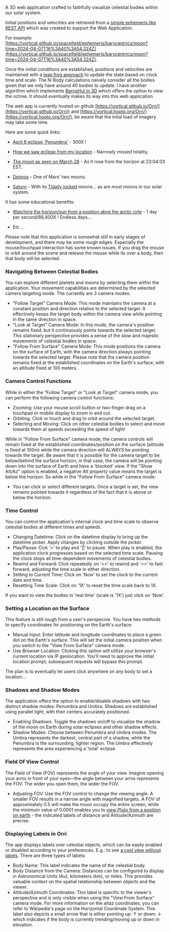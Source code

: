 
A 3D web application crafted to faithfully visualize celestial bodies within our solar system. 

Initial positions and velocities are retrieved from a [simple ephemeris like REST API](https://vortical.github.io/spacefield/docs) which was created to support the Web Application. 

For example: [https://vortical.github.io/spacefield/ephemeris/barycentrics/moon?time=2024-04-07T16%3A40%3A54.324Z](https://vortical.github.io/spacefield/ephemeris/barycentrics/moon?time=2024-04-07T16%3A40%3A54.324Z).

Once the initial conditions are established, positions and velocities are maintained with a [leap frog approach](https://en.wikipedia.org/wiki/Leapfrog_integration) to update the state based on clock time and scale. The N-Body calculations naively consider all the bodies given that we only have around 40 bodies to update. I have another algorithm which implements [BarnsHut in 3D](https://github.com/vortical/BarnsHut) which offers the option to view the octree. It should eventually makes its way into this web application.


The web app is currently hosted on github [https://vortical.github.io/Orri/](https://vortical.github.io/Orri/) and [https://vortical.hopto.org/Orri/](https://vortical.hopto.org/Orri/), be aware that the inital load of imagery may take some time.


Here are some quick links:

* [April 8 eclipse 'Penumbra'](https://vortical.github.io/Orri/?state=%7B%22cameraPosition%22:%7B%22x%22:-142763065.42521378,%22y%22:-19573350.084265273,%22z%22:45230955.46157217%7D,%22targetPosition%22:%7B%22x%22:-142783877.125559,%22y%22:-19569576.091407318,%22z%22:45223580.80306858%7D,%22target%22:%22Earth%22,%22sizeScale%22:1,%22timeScale%22:300,%22fov%22:35,%22ambientLightLevel%22:0.025,%22showAxes%22:false,%22castShadows%22:true,%22shadowType%22:%22Penumbra%22,%22date%22:1712593276704,%22showNames%22:true,%22showDistance%22:true,%22showAltitudeAzimuth%22:true,%22location%22:%7B%22lat%22:43.3651712,%22lon%22:-73.6165888%7D,%22targettingCameraMode%22:%7B%22name%22:%22Follow%20Target%22%7D%7D) - 300X !

* [How we saw eclipse from my location](https://vortical.github.io/Orri/?state=%7B%22cameraPosition%22:%7B%22x%22:-142770374.98735818,%22y%22:-19576155.673214175,%22z%22:45247839.236266516%7D,%22targetPosition%22:%7B%22x%22:-142432785.55067572,%22y%22:-19534950.555029165,%22z%22:45147625.847624965%7D,%22target%22:%22Moon%22,%22sizeScale%22:1,%22timeScale%22:600,%22fov%22:3.5,%22ambientLightLevel%22:0.12,%22showAxes%22:false,%22castShadows%22:false,%22shadowType%22:%22Penumbra%22,%22date%22:1712594207750,%22showNames%22:true,%22showDistance%22:false,%22showAltitudeAzimuth%22:true,%22location%22:%7B%22lat%22:43.3651712,%22lon%22:-73.6165888%7D,%22targettingCameraMode%22:%7B%22name%22:%22View%20From%20lat,lon%22%7D%7D) - Narrowly missed totality.

* [The moon as seen on March 28](https://vortical.github.io/Orri/?state=%7B%22cameraPosition%22:%7B%22x%22:-148814231.50303563,%22y%22:-9041350.084379993,%22z%22:20945780.003257766%7D,%22targetPosition%22:%7B%22x%22:-149059446.4362068,%22y%22:-9187879.16307359,%22z%22:21221459.035939015%7D,%22target%22:%22Moon%22,%22sizeScale%22:1,%22timeScale%22:1,%22fov%22:0.6,%22ambientLightLevel%22:0.03,%22showAxes%22:false,%22castShadows%22:false,%22shadowType%22:%22Penumbra%22,%22date%22:1711681439757,%22showNames%22:true,%22showDistance%22:false,%22showAltitudeAzimuth%22:true,%22location%22:%7B%22lat%22:43.3752261,%22lon%22:-73.6368939%7D,%22targettingCameraMode%22:%7B%22name%22:%22View%20From%20lat,lon%22%7D%7D) - As it rose from the horizon at 23:04:03 EST.

* [Deimos](https://vortical.github.io/Orri/?state=%7B%22cameraPosition%22:%7B%22x%22:206905751.93071997,%22y%22:3172183.481029162,%22z%22:-19024591.629030142%7D,%22targetPosition%22:%7B%22x%22:206905837.36984488,%22y%22:3172151.7023505797,%22z%22:-19024612.184905514%7D,%22target%22:%22Deimos%22,%22sizeScale%22:1,%22timeScale%22:60,%22fov%22:35.2,%22ambientLightLevel%22:0.03,%22showAxes%22:false,%22castShadows%22:false,%22shadowType%22:%22Penumbra%22,%22date%22:1719158474798,%22showNames%22:true,%22showDistance%22:true,%22showAltitudeAzimuth%22:true,%22location%22:%7B%22lat%22:43.3752261,%22lon%22:-73.6368939%7D,%22targettingCameraMode%22:%7B%22name%22:%22Follow%20Target%22%7D%7D) - One of Mars' two moons.

* [Saturn](https://vortical.github.io/Orri/?state=%7B%22cameraPosition%22:%7B%22x%22:1384893497.1778412,%22y%22:-210542956.98469165,%22z%22:365295222.85550684%7D,%22targetPosition%22:%7B%22x%22:1385520174.7539697,%22y%22:-210744967.26439902,%22z%22:365738834.422764%7D,%22target%22:%22Saturn%22,%22sizeScale%22:1,%22timeScale%22:60,%22fov%22:35.2,%22ambientLightLevel%22:0.03,%22showAxes%22:false,%22castShadows%22:false,%22shadowType%22:%22Penumbra%22,%22date%22:1719163634078,%22showNames%22:true,%22showDistance%22:true,%22showAltitudeAzimuth%22:true,%22location%22:%7B%22lat%22:43.3752261,%22lon%22:-73.6368939%7D,%22targettingCameraMode%22:%7B%22name%22:%22Follow%20Target%22%7D%7D) - With its [Tidally locked](https://en.wikipedia.org/wiki/Tidal_locking) moons... as are most moons in our solar system.


It has some educational benefits:

* [Watching the horizon/sun from a position abve the arctic cirle](https://vortical.github.io/Orri/?state=%7B%22cameraPosition%22:%7B%22x%22:8000451.26175115,%22y%22:-60574651.21789649,%22z%22:139828578.9001477%7D,%22targetPosition%22:%7B%22x%22:-1046845.5693388648,%22y%22:-212161.4899726349,%22z%22:564069.0322610444%7D,%22target%22:%22Sun%22,%22sizeScale%22:1,%22timeScale%22:86400,%22fov%22:81.4337,%22ambientLightLevel%22:0.03,%22showAxes%22:false,%22castShadows%22:false,%22shadowType%22:%22Penumbra%22,%22date%22:1719256305629,%22showNames%22:true,%22showDistance%22:true,%22showAltitudeAzimuth%22:true,%22location%22:%7B%22lat%22:80,%22lon%22:0%7D,%22targettingCameraMode%22:%7B%22name%22:%22View%20From%20lat,lon%22%7D%7D) - 1 day per second/86,400X ! Endless days...

* Etc ... 


Please note that this application is somewhat still in early stages of development, and there may be some rough edges. Especially the mouse/touchpad interaction has some known issues. If you drag the mouse to orbit around the scene and release the mouse while its over a body, then that body will be selected.


### Navigating Between Celestial Bodies


You can explore different planets and moons by selecting them within the application. Your movement capabilities are determined by the selected camera targeting mode. The currently are 3 camera modes:

* "Follow Target" Camera Mode: This mode maintains the camera at a constant position and direction relative to the selected target. It effectively keeps the target body within the camera view while pointing in the same direction in space.
* "Look at Target" Camera Mode: In this mode, the camera's position remains fixed, but it continuously points towards the selected target. This stationary perspective provides a sense of the slow and majestic movements of celestial bodies in space.
* "Follow From Surface" Camera Mode: This mode positions the camera on the surface of Earth, with the camera direction always pointing towards the selected target. Please note that the camera position remains fixed at the established coordinates on the Earth's surface, with an altitude fixed at 100 meters.



### Camera Control Functions

While in either the "Follow Target" or "Look at Target" camera mode, you can perform the following camera control functions:

* Zooming: Use your mouse scroll button or two-finger drag on a touchpad or mobile display to zoom in and out.
* Orbiting: Click or touch and drag to orbit around the selected target.
* Selecting and Moving: Click on other celestial bodies to select and move towards them at speeds exceeding the speed of light!

While in "Follow From Surface" camera mode, the camera controls will remain fixed at the established coordinates/position on the surface (altitude is fixed at 100m) while the camera direction will ALWAYS be pointing towards the target. Be aware that it is possible for the camera target to be below/behind the surface horizon; in that case, the camera will be pointing down into the surface of Earth and have a 'blocked' view. If the "Show Alt/Az" option is enabled, a negative Alt property value means the target is below the horizon. So while in the "Follow From Surface" camera mode:

* You can click or select different targets. Once a target is set, the view remains pointed towards it regardless of the fact that it is above or below the horizon.


### Time Control
You can control the application's internal clock and time scale to observe celestial bodies at different times and speeds.

* Changing Datetime: Click on the datetime display to bring up the datetime picker. Apply changes by clicking outside the picker.
* Play/Pause: Cick '>' to play and '||' to pause. When play is enabled, the application clock progresses based on the selected time scale. Pausing the clock stops all time-dependent movements of celestial bodies.
* Rewind and Forward: Click repeatedly on '<<' to rewind and '>>' to fast forward, adjusting the time scale in either direction.
* Setting to Current Time: Click on 'Now' to set the clock to the current date and time.
* Resetting Time Scale: Click on '1X' to reset the time scale back to 1X.

If you want to view the bodies in 'real time' (scale is '1X') just click on 'Now'.


### Setting a Location on the Surface
This feature is still rough from a user's perspecive. You have two methods to specify coordinates for positioning on the Earth's surface:
* Manual Input: Enter latitude and longitude coordinates to place a green dot on the Earth's surface. This will set the initial camera position when you switch to the "View From Surface" camera mode.
* Use Browser Location: Clicking this option will utilize your browser's current location via IP geolocation. You'll need to approve the initial location prompt; subsequent requests will bypass this prompt.

The plan is to eventually let users click anywhere on any body to set a location...


### Shadows and Shadow Modes

The application offers the option to enable/disable shadows with two distinct shadow modes: Penumbra and Umbra. Shadows are established using parallel light, with their centers accurately positioned.

* Enabling Shadows: Toggle the shadows on/off to visualize the shadow of the moon on Earth during solar eclipses and other shadow effects.
* Shadow Modes: Choose between Penumbra and Umbra modes. The Umbra represents the darkest, central part of a shadow, while the Penumbra is the surrounding, lighter region. The Umbra effectively represents the area experiencing a 'total' eclipse.

### Field Of View Control
The Field of View (FOV) represents the angle of your view. Imagine opening your arms in front of your eyes—the angle between your arms represents the FOV. The wider you open them, the wider the FOV.

* Adjusting FOV: Use the FOV control to change the viewing angle. A smaller FOV results in a narrow angle with magnified targets. A FOV of approximately 0.5 will make the moon occupy the entire screen, while the minimum value of 0.0001 enables you to [view Pluto from a position on earth](https://vortical.github.io/Orri/?state=%7B%22cameraPosition%22:%7B%22x%22:63018526.976018906,%22y%22:-55058748.599126816,%22z%22:127098970.18596315%7D,%22targetPosition%22:%7B%22x%22:2656466340.2449408,%22y%22:-2057074308.9094815,%22z%22:4026945480.6684427%7D,%22target%22:%22Pluto%22,%22sizeScale%22:1,%22timeScale%22:1,%22fov%22:0.0001,%22ambientLightLevel%22:0.02,%22showAxes%22:false,%22castShadows%22:false,%22shadowType%22:%22Penumbra%22,%22date%22:1721203907721,%22showNames%22:true,%22showDistance%22:true,%22showAltitudeAzimuth%22:true,%22location%22:%7B%22lat%22:43.3752261,%22lon%22:-73.6368939%7D,%22targettingCameraMode%22:%7B%22name%22:%22View%20From%20lat,lon%22%7D%7D) - the indicated labels of distance and Altitude/Azimuth are precise. 


### Displaying Labels in Orri
The app displays labels over celestial objects, which can be easily enabled or disabled according to your preferences. E.g.: to see [a cool view without labels](https://vortical.github.io/Orri/?state=%7B%22cameraPosition%22:%7B%22x%22:68471723.92024241,%22y%22:-54204841.74759455,%22z%22:125029454.69148888%7D,%22targetPosition%22:%7B%22x%22:68459449.33861451,%22y%22:-54179567.21320115,%22z%22:124976441.44374596%7D,%22target%22:%22Moon%22,%22sizeScale%22:1,%22timeScale%22:10800,%22fov%22:30.8924,%22ambientLightLevel%22:0.03,%22showAxes%22:false,%22castShadows%22:false,%22shadowType%22:%22Penumbra%22,%22date%22:1721410006342,%22showNames%22:false,%22showDistance%22:false,%22showAltitudeAzimuth%22:true,%22location%22:%7B%22lat%22:43.3752261,%22lon%22:-73.6368939%7D,%22targettingCameraMode%22:%7B%22name%22:%22Follow%20Target%22%7D%7D). There are three types of labels:

* Body Name: This label indicates the name of the celestial body.
* Body Distance from the Camera: Distances can be configured to display in Astronomical Units (Au), kilometers (km), or miles. This provides valuable context on the spatial relationship between objects and the viewer.
* Altitude/Azimuth Coordinates: This label is specific to the viewer's perspective and is only visible when using the "View From Surface" camera mode. For more information on the altaz coordinates, you can refer to Wikipedia's page on the Horizontal Coordinate System. This label also depicts a small arrow that is either pointing up: ↑ or down: ↓ which indicates if the body is currently trending/moving up or down in elevation.
